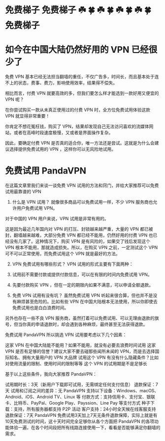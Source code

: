 # 免费梯子     免费梯子     ☘️   🍀   ☘️   🍀   ☘️   🍀   ☘️   🍀     免费梯子


# 如今在中国大陆仍然好用的 VPN 已经很少了

免费 VPN 基本已经无法担当翻墙的重任，不仅广告多，时间长，而且基本处于连不上的状态，费事、费力，影响使用效率，结果得不偿失。

相比而言，付费 VPN 就要高效的多，但我们要怎么样才能选到一款好用又便宜的 VPN 呢？


在你尝试购买一款从未真正使用过的付费 VPN 时，全方位免费试用体验这款 VPN 就显得非常重要！

你肯定不想花冤枉钱，购买了 VPN，结果却发现自己无法访问喜欢的流媒体网站，或者在高峰时段速度极慢，又或者是界面操作复杂。

因此，要确定付费 VPN 是否真的适合你，唯一方法还是尝试。这就是为什么会建议选择提供免费试用的 VPN ，这样你可以无风险地试用。

# 免费试用 PandaVPN

在这篇文章里我们来谈一谈免费 VPN 试用的方法和窍门，并给大家推荐可以免费试用最靠谱的 VPN

1. 什么是 VPN 试用？
就像很多商品可以免费试用一样，不少 VPN 服务商也允许用户免费试用 VPN。

对于中国的 VPN 用户来说，VPN 试用是非常有用的。

这是因为最近几年国内对 VPN 的打压、封锁越来越严重，大量的 VPN 都已被封，翻墙越来越难，大部分免费 VPN 都已经不能用，仍然好用的付费 VPN 也已经没有几家了。这种情况下，购买 VPN 是有风险的，如果交了钱后发现这个 VPN 根本不能用，那就造成损失。所以，在购买 VPN 之前，一定测试这个 VPN 可不可以正常使用，而免费试用这个 VPN 就是最好的方法。

2. VPN 免费试用有哪些形式？
VPN 试用的形式主要有下面两种：

1. 试用前不需要付款或提供付款信息，可以在有限的时间内免费试用 VPN。
2. 先要付款购买 VPN ，但在一定的期限内如果不满意，可以申请全额退款。
3. 免费 VPN 试用有没有坑？
虽然免费试用 VPN 听起来很合算，但也并不是没有麻烦甚至危险的。比如有些 VPN 在中国大陆根本无法使用，所以你即使去免费试用也是白白浪费时间。

另外也存在一些不良 VPN 服务商，虽然打着可以免费试用、可以无理由退款的旗号，但当你真的申请退款时，却会遇到各种麻烦，最终甚至无法获得退款。

免费试用 PandaVPN
所以挑选 VPN 试用要考虑以下几个因素：

这家 VPN 在中国大陆能不能用？如果不能用，就没有必要去浪费时间试用
这家 VPN 是否有足够的信誉？建议大家不要去碰那些闻所未闻的 VPN，而是去选择国际知名、拥有大量用户的 VPN 大品牌
试用这个 VPN 有没有什么隐藏条件？比如对使用流量的限制、使用时间的限制等等
这个 VPN 的试用期是不是足够长

基于以上这些条件，我向大家推荐 PandaVPN：

试用期时长：3天（新用户下载即可试用，无需绑定任何支付信息）
退款保证：7天
试用和订阅之间的差异：无
PandaVPN 支持以下设备：Windows、macOS、Android、iOS、Android TV、Linux 等
付款方式：支持信用卡、支付宝、银联卡、比特币、PayPal、Google Play、Payssion、Line Pay 等支付方式
种子下载：支持，所有服务器都支持 P2P 活动
客户支持：24小时全天候在线客服支持
退款保证：7天
PandaVPN 免费试用3天加上7天无条件退款保障，实际上就是有10天免费测试的时间，这十天时间完全足够你从各个方面把 PandaVPN 的各项功能体验一遍，在各个时间段把所有线路连接使用一下，看看是否能够满足你翻墙的需求。
